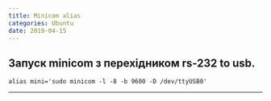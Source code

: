 ```yaml
---
title: Minicom alias
categories: Ubuntu
date: 2019-04-15
---
```


Запуск minicom з перехідником rs-232 to usb.
-----
`alias mini='sudo minicom -l -8 -b 9600 -D /dev/ttyUSB0'`

-----